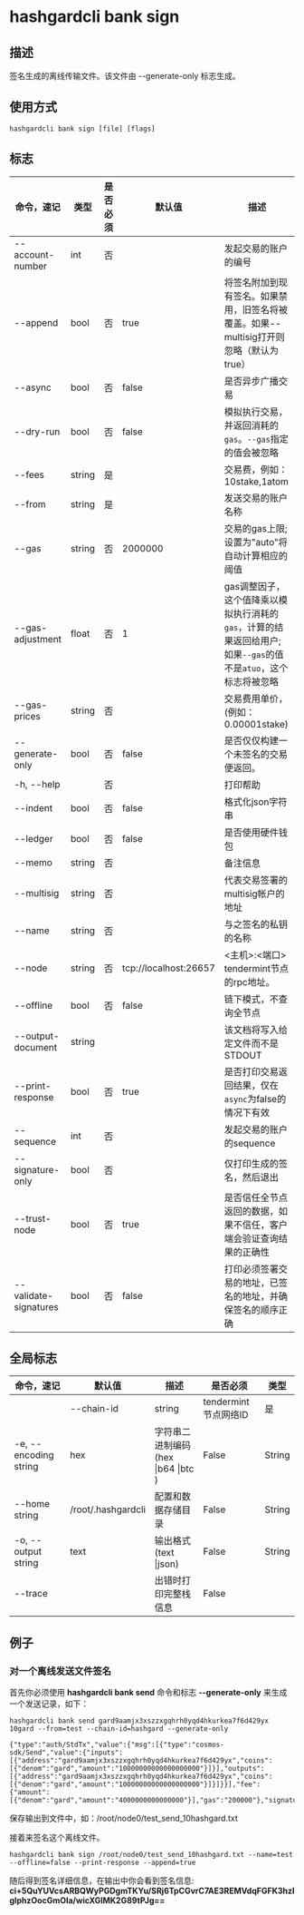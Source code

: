 # hashgardcli bank sign

## 描述

签名生成的离线传输文件。该文件由 --generate-only 标志生成。

## 使用方式

```
hashgardcli bank sign [file] [flags]
```

## 标志

| 命令，速记       | 类型    | 是否必须 | 默认值                | 描述                                                         |
| ---------------- | ------- | -------- | --------------------- | ------------------------------------------------------------ |
| --account-number | int     | 否       |                       | 发起交易的账户的编号                                         |
| --append | bool | 否 | true | 将签名附加到现有签名。如果禁用，旧签名将被覆盖。如果--multisig打开则忽略（默认为true） |
| --async          | bool | 否       | false                 | 是否异步广播交易                                             |
| --dry-run        | bool | 否       | false                 | 模拟执行交易，并返回消耗的`gas`。`--gas`指定的值会被忽略     |
| --fees           | string  | 是       |                       | 交易费，例如： 10stake,1atom                                 |
| --from           | string  | 是       |                       | 发送交易的账户名称                                           |
| --gas            | string  | 否       | 2000000               | 交易的gas上限; 设置为"auto"将自动计算相应的阈值              |
| --gas-adjustment | float   | 否       | 1                     | gas调整因子，这个值降乘以模拟执行消耗的`gas`，计算的结果返回给用户; 如果`--gas`的值不是`atuo`，这个标志将被忽略 |
| --gas-prices     | string  | 否       |                       | 交易费用单价，(例如： 0.00001stake)                          |
| --generate-only  | bool | 否       | false                 | 是否仅仅构建一个未签名的交易便返回。                         |
| -h, --help       |         | 否       |                       | 打印帮助                                                     |
| --indent         | bool | 否       | false                 | 格式化json字符串                                             |
| --ledger         | bool | 否       | false                 | 是否使用硬件钱包                                             |
| --memo           | string  | 否       |                       | 备注信息                                                     |
| --multisig | string | 否 | | 代表交易签署的multisig帐户的地址 |
| --name | string | 否 | | 与之签名的私钥的名称 |
| --node           | string  | 否       | tcp://localhost:26657 | <主机>:<端口> tendermint节点的rpc地址。                      |
| --offline | bool | 否 | false | 链下模式，不查询全节点 |
| --output-document | string |  |  | 该文档将写入给定文件而不是STDOUT |
| --print-response | bool | 否       | true | 是否打印交易返回结果，仅在`async`为false的情况下有效  |
| --sequence       | int     | 否       |                       | 发起交易的账户的sequence                                     |
| --signature-only | bool | 否 | | 仅打印生成的签名，然后退出 |
| --trust-node     | bool | 否       | true                  | 是否信任全节点返回的数据，如果不信任，客户端会验证查询结果的正确性 |
| --validate-signatures | bool | 否 | false | 打印必须签署交易的地址，已签名的地址，并确保签名的顺序正确 |


## 全局标志

| 命令，速记            | 默认值         | 描述                                | 是否必须 | 类型   |
| --------------------- | -------------- | ----------------------------------- | -------- | ------ |
| | --chain-id | string | tendermint 节点网络ID | 是 |
| -e, --encoding string | hex            | 字符串二进制编码 (hex \|b64 \|btc ) | False    | String |
| --home string         | /root/.hashgardcli | 配置和数据存储目录                  | False    | String |
| -o, --output string   | text           | 输出格式(text \|json)               | False    | String |
| --trace               |                | 出错时打印完整栈信息                | False    |        |

## 例子

### 对一个离线发送文件签名

首先你必须使用 **hashgardcli bank send**  命令和标志 **--generate-only** 来生成一个发送记录，如下：

```  
hashgardcli bank send gard9aamjx3xszzxgqhrh0yqd4hkurkea7f6d429yx 10gard --from=test --chain-id=hashgard --generate-only

{"type":"auth/StdTx","value":{"msg":[{"type":"cosmos-sdk/Send","value":{"inputs":[{"address":"gard9aamjx3xszzxgqhrh0yqd4hkurkea7f6d429yx","coins":[{"denom":"gard","amount":"10000000000000000000"}]}],"outputs":[{"address":"gard9aamjx3xszzxgqhrh0yqd4hkurkea7f6d429yx","coins":[{"denom":"gard","amount":"10000000000000000000"}]}]}}],"fee":{"amount":[{"denom":"gard","amount":"4000000000000000"}],"gas":"200000"},"signatures":null,"memo":""}}
```

保存输出到文件中，如：/root/node0/test_send_10hashgard.txt

接着来签名这个离线文件。

```
hashgardcli bank sign /root/node0/test_send_10hashgard.txt --name=test  --offline=false --print-response --append=true
```

随后得到签名详细信息，在输出中你会看到签名信息:
**ci+5QuYUVcsARBQWyPGDgmTKYu/SRj6TpCGvrC7AE3REMVdqFGFK3hzlgIphzOocGmOIa/wicXGlMK2G89tPJg==**
